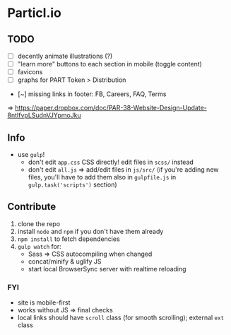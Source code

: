 # Particl.io

## TODO

* [ ] decently animate illustrations (?)
* [ ] "learn more" buttons to each section in mobile (toggle content)
* [ ] favicons
* [ ] graphs for PART Token > Distribution
* [~] missing links in footer: FB, Careers, FAQ, Terms

=> https://paper.dropbox.com/doc/PAR-38-Website-Design-Update-8ntIfvpLSudnVJYpmoJku


## Info

* use `gulp`!
    - don't edit `app.css` CSS directly! edit files in `scss/` instead
    - don't edit `all.js` => add/edit files in `js/src/` (if you're adding new files, you'll have to add them also in `gulpfile.js` in `gulp.task('scripts')` section)


## Contribute

1. clone the repo
2. install `node` and `npm` if you don't have them already
3. `npm install` to fetch dependencies
4. `gulp watch` for:
    - Sass => CSS autocompiling when changed
    - concat/minify & uglify JS
    - start local BrowserSync server with realtime reloading


### FYI

* site is mobile-first
* works without JS => final checks
* local links should have `scroll` class (for smooth scrolling); external `ext` class